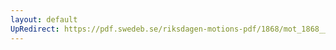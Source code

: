 ```yaml
---
layout: default
UpRedirect: https://pdf.swedeb.se/riksdagen-motions-pdf/1868/mot_1868__ak__00159/mot_1868__ak__00159_003.pdf
---
```

